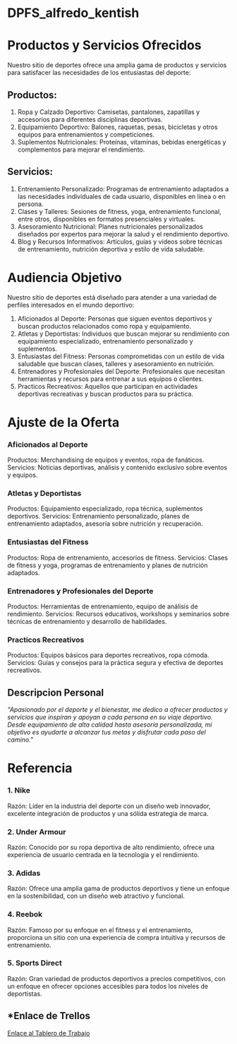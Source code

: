 # DPFS_alfredo_kentish
# **Productos y Servicios Ofrecidos**
Nuestro sitio de deportes ofrece una amplia gama de productos y servicios para satisfacer las necesidades de los entusiastas del deporte:

## Productos:
1. Ropa y Calzado Deportivo: Camisetas, pantalones, zapatillas y accesorios para diferentes disciplinas deportivas.
2. Equipamiento Deportivo: Balones, raquetas, pesas, bicicletas y otros equipos para entrenamientos y competiciones.
3. Suplementos Nutricionales: Proteínas, vitaminas, bebidas energéticas y complementos para mejorar el rendimiento.
## Servicios:
1. Entrenamiento Personalizado: Programas de entrenamiento adaptados a las necesidades individuales de cada usuario, disponibles en línea o en persona.
2. Clases y Talleres: Sesiones de fitness, yoga, entrenamiento funcional, entre otros, disponibles en formatos presenciales y virtuales.
3. Asesoramiento Nutricional: Planes nutricionales personalizados diseñados por expertos para mejorar la salud y el rendimiento deportivo.
4. Blog y Recursos Informativos: Artículos, guías y videos sobre técnicas de entrenamiento, nutrición deportiva y estilo de vida saludable.

# **Audiencia Objetivo**
Nuestro sitio de deportes está diseñado para atender a una variedad de perfiles interesados en el mundo deportivo:

1. Aficionados al Deporte: Personas que siguen eventos deportivos y buscan productos relacionados como ropa y equipamiento.
2. Atletas y Deportistas: Individuos que buscan mejorar su rendimiento con equipamiento especializado, entrenamiento personalizado y suplementos.
3. Entusiastas del Fitness: Personas comprometidas con un estilo de vida saludable que buscan clases, talleres y asesoramiento en nutrición.
4. Entrenadores y Profesionales del Deporte: Profesionales que necesitan herramientas y recursos para entrenar a sus equipos o clientes.
5. Practicos Recreativos: Aquellos que participan en actividades deportivas recreativas y buscan productos para su práctica.

# **Ajuste de la Oferta**
### Aficionados al Deporte
Productos: Merchandising de equipos y eventos, ropa de fanáticos.
Servicios: Noticias deportivas, análisis y contenido exclusivo sobre eventos y equipos.
### Atletas y Deportistas
Productos: Equipamiento especializado, ropa técnica, suplementos deportivos.
Servicios: Entrenamiento personalizado, planes de entrenamiento adaptados, asesoría sobre nutrición y recuperación.
### Entusiastas del Fitness
Productos: Ropa de entrenamiento, accesorios de fitness.
Servicios: Clases de fitness y yoga, programas de entrenamiento y planes de nutrición adaptados.
### Entrenadores y Profesionales del Deporte
Productos: Herramientas de entrenamiento, equipo de análisis de rendimiento.
Servicios: Recursos educativos, workshops y seminarios sobre técnicas de entrenamiento y desarrollo de habilidades.
### Practicos Recreativos
Productos: Equipos básicos para deportes recreativos, ropa cómoda.
Servicios: Guías y consejos para la práctica segura y efectiva de deportes recreativos.

## **Descripcion Personal**
_"Apasionado por el deporte y el bienestar, me dedico a ofrecer productos y servicios que inspiran y apoyan a cada persona en su viaje deportivo. Desde equipamiento de alta calidad hasta asesoría personalizada, mi objetivo es ayudarte a alcanzar tus metas y disfrutar cada paso del camino."_

# Referencia

### 1. Nike
Razón: Líder en la industria del deporte con un diseño web innovador, excelente integración de productos y una sólida estrategia de marca.

### 2. Under Armour
Razón: Conocido por su ropa deportiva de alto rendimiento, ofrece una experiencia de usuario centrada en la tecnología y el rendimiento.

### 3. Adidas
Razón: Ofrece una amplia gama de productos deportivos y tiene un enfoque en la sostenibilidad, con un diseño web atractivo y funcional.

### 4. Reebok
Razón: Famoso por su enfoque en el fitness y el entrenamiento, proporciona un sitio con una experiencia de compra intuitiva y recursos de entrenamiento.

### 5. Sports Direct
Razón: Gran variedad de productos deportivos a precios competitivos, con un enfoque en ofrecer opciones accesibles para todos los niveles de deportistas.

## *Enlace de Trellos
[Enlace al Tablero de Trabajo](https://trello.com/invite/b/66d6376fc4a37991f9abd917/ATTId5117d65faf9aa025ceceb420b0abc8e7BF0CB07/panadeportes)
